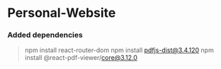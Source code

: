 # Personal-Website


### Added dependencies
> npm install react-router-dom
> npm install pdfjs-dist@3.4.120
> npm install @react-pdf-viewer/core@3.12.0